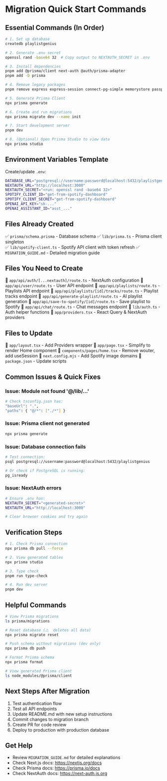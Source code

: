 # Migration Quick Start Commands

## Essential Commands (In Order)

```bash
# 1. Set up database
createdb playlistgenius

# 2. Generate .env secret
openssl rand -base64 32  # Copy output to NEXTAUTH_SECRET in .env

# 3. Install dependencies
pnpm add @prisma/client next-auth @auth/prisma-adapter
pnpm add -D prisma

# 4. Remove legacy packages
pnpm remove express express-session connect-pg-simple memorystore passport passport-local wouter

# 5. Generate Prisma Client
npx prisma generate

# 6. Create and run migrations
npx prisma migrate dev --name init

# 7. Start development server
pnpm dev

# 8. (Optional) Open Prisma Studio to view data
npx prisma studio
```

## Environment Variables Template

Create/update `.env`:

```bash
DATABASE_URL="postgresql://username:password@localhost:5432/playlistgenius?schema=public"
NEXTAUTH_URL="http://localhost:3000"
NEXTAUTH_SECRET="<run: openssl rand -base64 32>"
SPOTIFY_CLIENT_ID="get-from-spotify-dashboard"
SPOTIFY_CLIENT_SECRET="get-from-spotify-dashboard"
OPENAI_API_KEY="sk-..."
OPENAI_ASSISTANT_ID="asst_..."
```

## Files Already Created

✅ `prisma/schema.prisma` - Database schema
✅ `lib/prisma.ts` - Prisma client singleton  
✅ `lib/spotify-client.ts` - Spotify API client with token refresh
✅ `MIGRATION_GUIDE.md` - Detailed migration guide

## Files You Need to Create

📝 `app/api/auth/[...nextauth]/route.ts` - NextAuth configuration
📝 `app/api/user/route.ts` - User API endpoint
📝 `app/api/playlists/route.ts` - Playlists API endpoint
📝 `app/api/playlists/[id]/tracks/route.ts` - Playlist tracks endpoint
📝 `app/api/generate-playlist/route.ts` - AI playlist generation
📝 `app/api/save-to-spotify/[id]/route.ts` - Save playlist to Spotify
📝 `app/api/chat/route.ts` - Chat messages endpoint
📝 `lib/auth.ts` - Auth helper functions
📝 `app/providers.tsx` - React Query & NextAuth providers
  
## Files to Update

🔄 `app/layout.tsx` - Add Providers wrapper
🔄 `app/page.tsx` - Simplify to render Home component
🔄 `components/pages/home.tsx` - Remove wouter, add useSession
🔄 `next.config.mjs` - Add Spotify image domains
🔄 `package.json` - Update scripts

## Common Issues & Quick Fixes

### Issue: Module not found '@/lib/...'
```bash
# Check tsconfig.json has:
"baseUrl": ".",
"paths": { "@/*": ["./*"] }
```

### Issue: Prisma client not generated
```bash
npx prisma generate
```

### Issue: Database connection fails
```bash
# Test connection:
psql postgresql://username:password@localhost:5432/playlistgenius

# Or check if PostgreSQL is running:
pg_isready
```

### Issue: NextAuth errors
```bash
# Ensure .env has:
NEXTAUTH_SECRET="<generated-secret>"
NEXTAUTH_URL="http://localhost:3000"

# Clear browser cookies and try again
```

## Verification Steps

```bash
# 1. Check Prisma connection
npx prisma db pull --force

# 2. View generated tables
npx prisma studio

# 3. Type check
pnpm run type-check

# 4. Run dev server
pnpm dev
```

## Helpful Commands

```bash
# View Prisma migrations
ls prisma/migrations

# Reset database (⚠️  deletes all data)
npx prisma migrate reset

# Push schema without migrations (dev only)
npx prisma db push

# Format Prisma schema
npx prisma format

# View generated Prisma client
ls node_modules/@prisma/client
```

## Next Steps After Migration

1. Test authentication flow
2. Test all API endpoints
3. Update README.md with new setup instructions
4. Commit changes to migration branch
5. Create PR for code review
6. Deploy to production with production database

## Get Help

- Review `MIGRATION_GUIDE.md` for detailed explanations
- Check Next.js docs: https://nextjs.org/docs
- Check Prisma docs: https://prisma.io/docs
- Check NextAuth docs: https://next-auth.js.org
